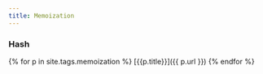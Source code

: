 ```yaml
---
title: Memoization
---
```

### Hash

{% for p in site.tags.memoization %}
  [{{p.title}}]({{ p.url }})
{% endfor %}
